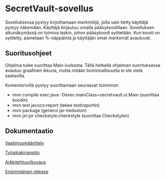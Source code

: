 # SecretVault-sovellus

Sovelluksessa pystyy kirjoittamaan merkintöjä, joita vain tietty käyttäjä pystyy näkemään. Käyttäjä kirjautuu omalla pääsykoodillaan. Sovelluksen alkunäkymässä on toimiva laskin, johon pääsykoodi syötetään. Kun koodi on syötetty, painetaan %-näppäintä ja käyttäjän omat merkinnät avautuvat.

## Suoritusohjeet

Ohjelma tulee suorittaa Main-luokasta. Tällä hetkellä ohjelman suorituksessa avautuu graafinen ikkuna, mutta mitään toiminnallisuutta ei ole vielä saatavilla.

Komentorivillä pystyy suorittamaan seuraavat toiminnot:

- mvn compile exec:java -Dexec.mainClass=secretvault.ui.Main (suorittaa koodin)
- mvn test jacoco:report (tekee testiraportin)
- mvn package (generoi jar-tiedoston)
- mvn jxr:jxr checkstyle:checkstyle (suorittaa Checkstylen)

## Dokumentaatio

[Vaatimusmäärittely](https://github.com/marinarogulina/ot-harjoitustyo/blob/master/dokumentaatio/vaatimusmaarittely.md)

[Työaikakirjanpito](https://github.com/marinarogulina/ot-harjoitustyo/blob/master/dokumentaatio/tuntikirjanpito.md)

[Arkkitehtuurikuvaus](https://github.com/marinarogulina/ot-harjoitustyo/blob/master/dokumentaatio/arkkitehtuuri.md)

[Ensimmäinen release](https://github.com/marinarogulina/ot-harjoitustyo/releases/tag/viikko5)
